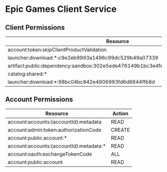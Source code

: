 # Epic Games Client Service


## Client Permissions
| Resource | Action |
| - | - |
| account:token:skipClientProductValidation | ALL |
| launcher:download:*:c9e2eb9993a1496c99dc529b49a07339 | READ |
| artifact:public:dependency:sandbox:302e5ede476149b1bc3e4fe6ae45e50e:artifact:*:ticket | CREATE |
| catalog:shared:* | READ |
| launcher:download:*:98bc04bc842e4906993fd6d6644ffb8d | READ |

## Account Permissions
| Resource | Action |
| - | - |
| account:accounts:{accountId}:metadata | READ |
| account:admin:token:authorizationCode | CREATE |
| account:public:account:* | READ |
| account:accounts:{accountId}:metadata:* | READ |
| account:oauth:exchangeTokenCode | ALL |
| account:public:account | READ |

